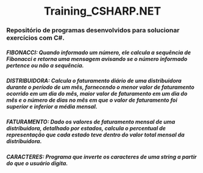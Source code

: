 <h1 align="center">  Training_CSHARP.NET </h1>

<h3> Repositório de programas desenvolvidos para solucionar exercícios com C#. </h3>


<h5>FIBONACCI:
Quando informado um número, ele calcula a sequência de Fibonacci e retorna uma mensagem avisando se o número informado pertence ou não a sequência.
</h5>
<h5>DISTRIBUIDORA: 
Calcula o faturamento diário de uma distribuidora durante o período de um mês, fornecendo o menor valor de faturamento ocorrido em um dia do mês, maior valor de faturamento em um dia do mês e o número de dias no mês em que o valor de faturamento foi superior e inferior a média mensal.
</h5>
<h5>FATURAMENTO:
Dado os valores de faturamento mensal de uma distribuidora, detalhado por estados, calcula o percentual de representação que cada estado teve dentro do valor total mensal da distribuidora.
</h5>
<h5>CARACTERES:
Programa que inverte os caracteres de uma string a partir do que o usuário digita.
</h5>

